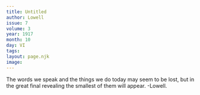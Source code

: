 ```yaml
---
title: Untitled
author: Lowell
issue: 7
volume: 3
year: 1917
month: 10
day: VI
tags:
layout: page.njk
image:
---
```

The words we speak and the things we do today may seem to be lost, but in the great final revealing the smallest of them will appear. -Lowell.




